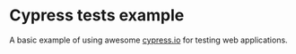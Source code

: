 # Cypress tests example

A basic example of using 
awesome [cypress.io](https://cypress.io) for
testing web applications. 
